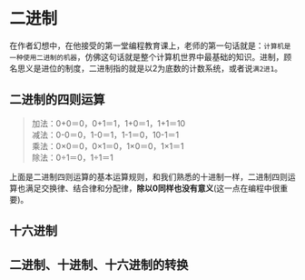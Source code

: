 # 二进制
在作者幻想中，在他接受的第一堂编程教育课上，老师的第一句话就是：`计算机是一种使用二进制的机器`，仿佛这句话就是整个计算机世界中最基础的知识。进制，顾名思义是进位的制度，二进制指的就是以2为底数的计数系统，或者说`满2进1`。

## 二进制的四则运算
> 加法：0+0＝0，0+1＝1，1+0＝1，1+1＝10  
> 减法：0-0＝0，1-0＝1，1-1＝0，10-1＝1  
> 乘法：0×0＝0，0×1＝0，1×0＝0，1×1＝1  
> 除法：0÷1＝0，1÷1＝1  

上面是二进制四则运算的基本运算规则，和我们熟悉的十进制一样，二进制四则运算也满足交换律、结合律和分配律，**除以0同样也没有意义**(这一点在编程中很重要)。  
## 十六进制
## 二进制、十进制、十六进制的转换